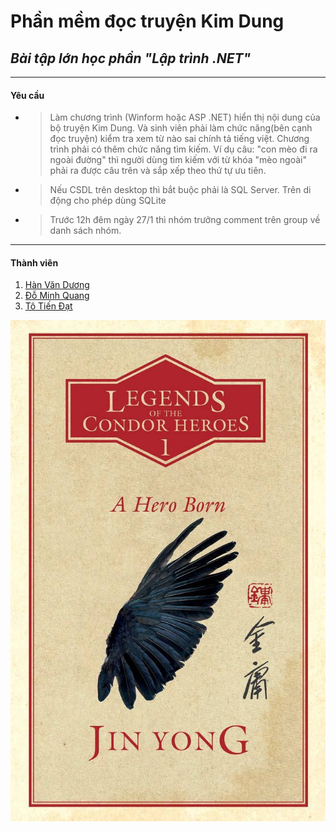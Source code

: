 # Phần mềm đọc truyện Kim Dung  

## ***Bài tập lớn học phần "Lập trình .NET"***  
---

#### **Yêu cầu**  
- > Làm chương trình (Winform hoặc ASP .NET) hiển thị nội dung của bộ truyện Kim Dung. Và sinh viên phải làm chức năng(bên cạnh đọc truyện) kiểm tra xem từ nào sai chính tả tiếng việt. Chương trình phải có thêm chức năng tìm kiếm.
Ví dụ câu: "con mèo đi ra ngoài đường" thì người dùng tìm kiếm với từ khóa "mèo ngoài" phải ra được câu trên và sắp xếp theo thứ tự ưu tiên.  

- > Nếu CSDL trên desktop thì bắt buộc phải là SQL Server. Trên di động cho phép dùng SQLite  

- > Trước 12h đêm ngày 27/1 thì nhóm trưởng comment trên group về danh sách nhóm.  

---
#### **Thành viên**  
1. [Hàn Văn Dương](https://www.facebook.com/duonngbk)  
2. [Đỗ Minh Quang](https://www.facebook.com/quang.do.963871)  
3. [Tô Tiến Đạt](https://www.facebook.com/dat.tien.1656)  

![Cover - JinYong](cover.jpg)  